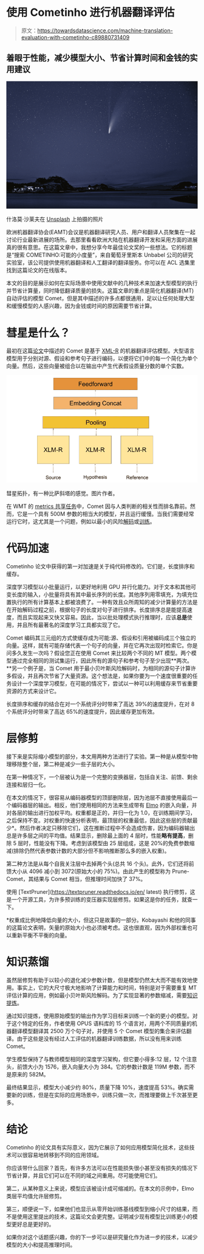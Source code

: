 # 使用 Cometinho 进行机器翻译评估

> 原文：<https://towardsdatascience.com/machine-translation-evaluation-with-cometinho-c89880731409>

## 着眼于性能，减少模型大小、节省计算时间和金钱的实用建议

![](img/32ff57571da92d6132177e5a536db233.png)

什洛莫·沙莱夫在 [Unsplash](https://unsplash.com?utm_source=medium&utm_medium=referral) 上拍摄的照片

欧洲机器翻译协会(EAMT)会议是机器翻译研究人员、用户和翻译人员聚集在一起讨论行业最新进展的场所。去那里看看欧洲大陆在机器翻译开发和采用方面的进展真的很有意思。在这篇文章中，我想分享今年最佳论文奖的一些想法。它的标题是“搜索 COMETINHO:可能的小度量”，来自葡萄牙里斯本 Unbabel 公司的研究实验室，该公司提供使用机器翻译和人工翻译的翻译服务。你可以在 ACL 选集里找到这篇论文的在线版本。

本文的目的是展示如何在实际场景中使用文献中的几种技术来加速大型模型的执行并节省计算量，同时降低翻译质量的损失。这篇文章的重点是简化机器翻译(MT)自动评估的模型 Comet，但是其中描述的许多点都很通用，足以让任何处理大型和缓慢模型的人感兴趣，因为金钱或时间的原因需要节省计算。

# 彗星是什么？

最初在这篇[论文](https://aclanthology.org/2020.emnlp-main.213/)中描述的 Comet 是基于 [XML-R](https://ai.facebook.com/blog/-xlm-r-state-of-the-art-cross-lingual-understanding-through-self-supervision/) 的机器翻译评估模型。大型语言模型用于分别对源、假设和参考句子进行编码，以便将它们中的每一个简化为单个向量。然后，这些向量被组合以在输出中产生代表假设质量分数的单个实数。

![](img/2b264f748860a2b9564d734355bfa46d.png)

彗星拓扑，有一种比萨斜塔的感觉。图片作者。

[](/xlm-cross-lingual-language-model-33c1fd1adf82)  

在 WMT 的 [metrics 共享任务](https://www.statmt.org/wmt21/pdf/2021.wmt-1.73.pdf)中，Comet 因与人类判断的相关性而排名靠前。然而，它是一个具有 500M 参数的相当大的模型，并且运行缓慢。当我们需要经常运行它时，这尤其是一个问题，例如以最小的风险[解码](https://aclanthology.org/N04-1022.pdf)或[训练](https://aclanthology.org/P16-1159/)。

# 代码加速

Cometinho 论文中获得的第一对加速是关于纯代码修改的。它们是，长度排序和缓存。

深度学习模型以小批量运行，以更好地利用 GPU 并行化能力。对于文本和其他可变长度的输入，小批量将具有其中最长序列的长度。其他序列用零填充，为填充位置执行的所有计算基本上都被浪费了。一种有效且众所周知的减少计算量的方法是在开始解码过程之前，根据句子的长度对句子进行排序。长度排序总是能提高速度，而且实现起来又快又容易。因此，当以批处理模式执行推理时，应该**总是**使用，并且所有最著名的深度学习工具都实现了它。

Comet 编码其三元组的方式使缓存成为可能:源、假设和引用被编码成三个独立的向量。这样，就有可能存储代表一个句子的向量，并在它再次出现时检索它。你是问多久发生一次吗？假设您正在使用 Comet 来比较两个不同的 MT 模型。两个模型通过完全相同的测试集运行，因此所有的源句子和参考句子至少出现**两次。**另一个例子是，当 Comet 用于最小贝叶斯风险解码时，为相同的源句子计算许多假设，并且再次节省了大量资源。这个想法是，如果你要为一个速度很重要的任务设计一个深度学习模型，在可能的情况下，尝试以一种可以利用缓存来节省重要资源的方式来设计它。

长度排序和缓存的结合在对一个系统评分时带来了高达 39%的速度提升，在对 8 个系统评分时带来了高达 65%的速度提升，因此缓存更加有效。

# 层修剪

接下来是实际缩小模型的部分，本文用两种方法进行了实验。第一种是从模型中物理移除整个层，第二种是减少一些子层的大小。

在第一种情况下，一个层被认为是一个完整的变换器层，包括自关注、前馈、剩余连接和层归一化。

在本文的情况下，很容易从编码器模型的顶部删除层，因为池层不直接使用最后一个编码器层的输出。相反，他们使用相同的方法来生成带有 [Elmo](https://arxiv.org/abs/1802.05365) 的嵌入向量，并对各层的输出进行加权平均。权重都是正的，并归一化为 1.0，在训练期间学习，之后保持不变。对权重的快速分析表明，最顶层的权重最低，因此这些层的贡献最少*。然后作者决定只移除它们，这在推断过程中不会造成伤害，因为编码器输出总是许多层之间的平均值。结果显示，删除最上面的 4 层时，性能**略有提高**，删除 5 层时，性能没有下降。考虑到该模型由 25 层组成，这是 20%的免费参数缩减(排除仍然代表参数计数的大部分但不影响推断那么多的嵌入权重)。

第二种方法是从每个自我关注层中去掉两个头(总共 16 个头)。此外，它们还将前馈大小从 4096 减小到 3072(原始大小的 75%)。由此产生的模型称为 Prune-Comet，其结果与 Comet 相当，但推理时间加快了 37%。

使用 [TextPruner](https://textpruner.readthedocs.io/en/ latest) 执行修剪，这是一个开源工具，为许多预训练的变压器实现层修剪。如果这是你的任务，就查一下。

[](/neural-network-pruning-101-af816aaea61)  

*权重成比例地降低向量的大小，但这只是故事的一部分。Kobayashi 和他的同事的这篇论文表明，矢量的原始大小也必须被考虑。这也很直观，因为外部权重也可以重新平衡不平衡的向量。

# 知识蒸馏

虽然层修剪有助于以较小的退化减少参数计数，但是模型仍然太大而不能有效地使用。事实上，它的大尺寸极大地影响了计算能力和时间，特别是对于需要重复 MT 评估计算的应用，例如最小贝叶斯风险解码。为了实现显著的参数缩减，需要[知识提炼](https://arxiv.org/abs/1503.02531)。

[](/knowledge-distillation-simplified-dd4973dbc764)  

通过知识提炼，使用原始模型的输出作为学习目标来训练一个新的更小的模型。对于这个特定的任务，作者使用 OPUS 语料库的 15 个语言对，用两个不同质量的机器翻译模型翻译其 2500 万个句子对，并使用 5 个 Comet 模型的集合来评估翻译。由于这些是没有经过人工评估的机器翻译训练数据，所以没有用来训练 Comet。

学生模型保持了与教师模型相同的深度学习架构，但它要小得多:12 层，12 个注意头，前馈大小为 1576，嵌入向量大小为 384。它的参数计数是 119M 参数，而不是原来的 582M。

最终结果显示，模型大小减少约 80%，质量下降 10%，速度提高 53%。确实需要新的训练，但是在实际的应用场景中，训练只做一次，而推理要做上千次甚至更多。

# 结论

Cometinho 的论文具有实际意义，因为它展示了如何应用模型简化技术，这些技术可以很容易地转移到不同的应用领域。

你应该带什么回家？首先，有许多方法可以在性能损失很小甚至没有损失的情况下节省计算，并且它们可以在不同的域之间重用。尽可能使用它们。

第二，从某种意义上来说，模型应该被设计成可缩减的。在本文的示例中，Elmo 类层平均值允许层修剪。

第三，顺便说一下，如果他们也显示从零开始训练基线模型到缩小尺寸的结果，而不是使用这里提出的技术，这篇论文会更完整。证明减少现有模型比训练更小的模型更好总是更好的。

如果你对这个话题感兴趣，你的下一步可以是研究量化作为进一步的技术，以减少模型的大小和提高推理时间。

[](/pick-your-deep-learning-tool-d01fcfb86845)  [](/massive-pretraining-for-bilingual-machine-translation-3e26bfd85432)  [](/dynamically-add-arguments-to-argparse-python-patterns-a439121abc39) 